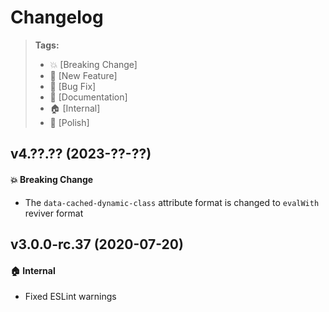 Changelog
=========

> **Tags:**
> - :boom:       [Breaking Change]
> - :rocket:     [New Feature]
> - :bug:        [Bug Fix]
> - :memo:       [Documentation]
> - :house:      [Internal]
> - :nail_care:  [Polish]

## v4.??.?? (2023-??-??)

#### :boom: Breaking Change

* The `data-cached-dynamic-class` attribute format is changed to `evalWith` reviver format

## v3.0.0-rc.37 (2020-07-20)

#### :house: Internal

* Fixed ESLint warnings
